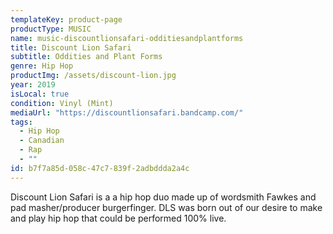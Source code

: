```yaml
---
templateKey: product-page
productType: MUSIC
name: music-discountlionsafari-odditiesandplantforms
title: Discount Lion Safari
subtitle: Oddities and Plant Forms
genre: Hip Hop
productImg: /assets/discount-lion.jpg
year: 2019
isLocal: true
condition: Vinyl (Mint)
mediaUrl: "https://discountlionsafari.bandcamp.com/"
tags:
  - Hip Hop
  - Canadian
  - Rap
  - ""
id: b7f7a85d-058c-47c7-839f-2adbddda2a4c
---
```


Discount Lion Safari is a a hip hop duo made up of wordsmith Fawkes and pad masher/producer burgerfinger. DLS was born out of our desire to make and play hip hop that could be performed 100% live.
